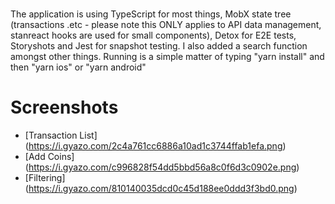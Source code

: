# 
The application is using TypeScript for most things, MobX state tree (transactions .etc - please note this ONLY applies to API data management, stanreact hooks are used for small components), Detox for E2E tests, Storyshots and Jest for snapshot testing. I also added a search function amongst other things. Running is a simple matter of typing "yarn install" and then "yarn ios" or "yarn android"

# Screenshots

- [Transaction List] (https://i.gyazo.com/2c4a761cc6886a10ad1c3744ffab1efa.png)
- [Add Coins] (https://i.gyazo.com/c996828f54dd5bbd56a8c0f6d3c0902e.png)
- [Filtering] (https://i.gyazo.com/810140035dcd0c45d188ee0ddd3f3bd0.png)
